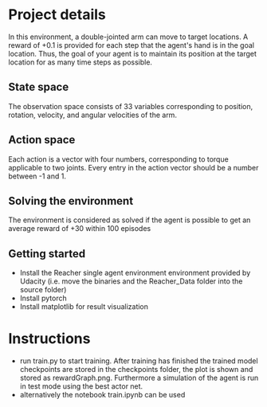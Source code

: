 # Project details
In this environment, a double-jointed arm can move to target locations. A reward of +0.1 is provided for each step that the agent's hand is in the goal location. Thus, the goal of your agent is to maintain its position at the target location for as many time steps as possible.
## State space
The observation space consists of 33 variables corresponding to position, rotation, velocity, and angular velocities of the arm.
## Action space
Each action is a vector with four numbers, corresponding to torque applicable to two joints. Every entry in the action vector should be a number between -1 and 1.
## Solving the environment
The environment is considered as solved if the agent is possible to get an average reward of +30 within 100 episodes
## Getting started
* Install the Reacher single agent environment environment provided by Udacity (i.e. move the binaries and the Reacher_Data folder into the source folder)
* Install pytorch
* Install matplotlib for result visualization
# Instructions
* run train.py to start training. After training has finished the trained model checkpoints are stored in the checkpoints folder, the plot is shown and stored as rewardGraph.png.
Furthermore a simulation of the agent is run in test mode using the best actor net.
* alternatively the notebook train.ipynb can be used
